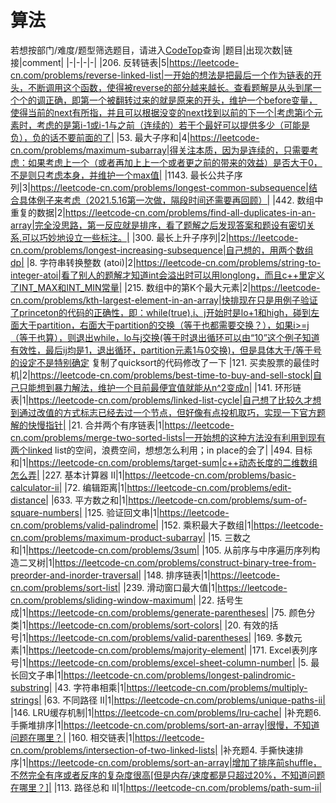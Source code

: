 # 算法
若想按部门/难度/题型筛选题目，请进入[CodeTop](https://codetop.cc)查询
|题目|出现次数|链接|comment|
|-|-|-|-|
|206. 反转链表|5|https://leetcode-cn.com/problems/reverse-linked-list|一开始的想法是把最后一个作为链表的开头，不断调用这个函数，使得被reverse的部分越来越长。查看题解是从头到尾一个个的调正确，即第一个被翻转过来的就是原来的开头，维护一个before变量，使得当前的next有所指，并且可以根据没变的next找到以前的下一个|考虑第i个元素时，考虑的是第i-1或i-1与之前（连续的）若干个最好可以提供多少（可能是负），负的话不要前面的了|
|53. 最大子序和|4|https://leetcode-cn.com/problems/maximum-subarray|得关注本质，因为是连续的，只需要考虑：如果考虑上一个（或者再加上上一个或者更之前的带来的效益）是否大于0，不是则只考虑本身，并维护一个max值|
|1143. 最长公共子序列|3|https://leetcode-cn.com/problems/longest-common-subsequence|结合具体例子来考虑（2021.5.16第一次做，隔段时间还需要再回顾）|
|442. 数组中重复的数据|2|https://leetcode-cn.com/problems/find-all-duplicates-in-an-array|完全没思路，第一反应就是排序，看了题解之后发现答案和题设有密切关系,可以巧妙地设立一些标注。|
|300. 最长上升子序列|2|https://leetcode-cn.com/problems/longest-increasing-subsequence|自己想的，用两个数组dp|
|8. 字符串转换整数 (atoi)|2|https://leetcode-cn.com/problems/string-to-integer-atoi|看了别人的题解才知道int会溢出时可以用longlong，而且c++里定义了INT_MAX和INT_MIN常量|
|215. 数组中的第K个最大元素|2|https://leetcode-cn.com/problems/kth-largest-element-in-an-array|快排现在只是用例子验证了princeton的代码的正确性，即：while(true),i、j开始时是lo+1和high，碰到左面大于partition，右面大于partition的交换（等于也都需要交换？），如果i>=j（等于也算），则退出while，lo与j交换(等于时退出循环可以由“10”这个例子知道有效性，最后ij均是1，退出循环，partition元素1与0交换)，但是具体大于/等于号的设定不是特别确定  复制了quicksort的代码修改了一下
|121. 买卖股票的最佳时机|2|https://leetcode-cn.com/problems/best-time-to-buy-and-sell-stock|自己只能想到暴力解法，维护一个目前最便宜值就能从n^2变成n|
|141. 环形链表|1|https://leetcode-cn.com/problems/linked-list-cycle|自己想了比较久才想到通过改值的方式标志已经去过一个节点，但好像有点投机取巧，实现一下官方题解的快慢指针|
|21. 合并两个有序链表|1|https://leetcode-cn.com/problems/merge-two-sorted-lists|一开始想的这种方法没有利用到现有两个linked list的空间，浪费空间，想想怎么利用；in place的会了|
|494. 目标和|1|https://leetcode-cn.com/problems/target-sum|c++动态长度的二维数组怎么弄|
|227. 基本计算器 II|1|https://leetcode-cn.com/problems/basic-calculator-ii|
|72. 编辑距离|1|https://leetcode-cn.com/problems/edit-distance|
|633. 平方数之和|1|https://leetcode-cn.com/problems/sum-of-square-numbers|
|125. 验证回文串|1|https://leetcode-cn.com/problems/valid-palindrome|
|152. 乘积最大子数组|1|https://leetcode-cn.com/problems/maximum-product-subarray|
|15. 三数之和|1|https://leetcode-cn.com/problems/3sum|
|105. 从前序与中序遍历序列构造二叉树|1|https://leetcode-cn.com/problems/construct-binary-tree-from-preorder-and-inorder-traversal|
|148. 排序链表|1|https://leetcode-cn.com/problems/sort-list|
|239. 滑动窗口最大值|1|https://leetcode-cn.com/problems/sliding-window-maximum|
|22. 括号生成|1|https://leetcode-cn.com/problems/generate-parentheses|
|75. 颜色分类|1|https://leetcode-cn.com/problems/sort-colors|
|20. 有效的括号|1|https://leetcode-cn.com/problems/valid-parentheses|
|169. 多数元素|1|https://leetcode-cn.com/problems/majority-element|
|171. Excel表列序号|1|https://leetcode-cn.com/problems/excel-sheet-column-number|
|5. 最长回文子串|1|https://leetcode-cn.com/problems/longest-palindromic-substring|
|43. 字符串相乘|1|https://leetcode-cn.com/problems/multiply-strings|
|63. 不同路径 II|1|https://leetcode-cn.com/problems/unique-paths-ii|
|146. LRU缓存机制|1|https://leetcode-cn.com/problems/lru-cache|
|补充题6. 手撕堆排序|1|https://leetcode-cn.com/problems/sort-an-array|很慢，不知道问题在哪里？|
|160. 相交链表|1|https://leetcode-cn.com/problems/intersection-of-two-linked-lists|
|补充题4. 手撕快速排序|1|https://leetcode-cn.com/problems/sort-an-array|增加了排序前shuffle，不然完全有序或者反序的复杂度很高[但是内存/速度都是只超过20%，不知道问题在哪里？]|
|113. 路径总和 II|1|https://leetcode-cn.com/problems/path-sum-ii|
